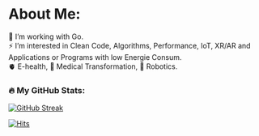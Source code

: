 # About Me:

:brain: I’m working with Go.<br>⚡ I’m interested in Clean Code, Algorithms, Performance, IoT, XR/AR and Applications or Programs with low Energie Consum.<br>:anatomical_heart: E-health, :dna: Medical Transformation, :mechanical_arm: Robotics.<br>

### :fire: My GitHub Stats:
[![GitHub Streak](http://github-readme-streak-stats.herokuapp.com?user=driif&theme=dark&background=000000)](https://git.io/streak-stats)

[![Hits](https://u8views.com/api/v1/github/profiles/76961096/views/day-week-month-total-count.svg)](https://u8views.com/github/driif) 
